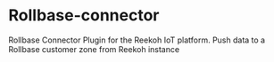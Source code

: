 # Rollbase-connector
Rollbase Connector Plugin for the Reekoh IoT platform. Push data to a Rollbase customer zone from Reekoh instance
